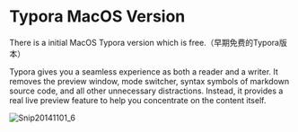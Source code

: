 # Typora MacOS Version
There is a initial MacOS Typora version which is free.（早期免费的Typora版本）


Typora gives you a seamless experience as both a reader and a writer. It removes the preview window, mode switcher, syntax symbols of markdown source code, and all other unnecessary distractions. Instead, it provides a real live preview feature to help you concentrate on the content itself.


![Snip20141101_6](https://user-images.githubusercontent.com/53908575/228105991-c4c49301-f466-4a2f-89a8-e0eccb62e8d6.png)

